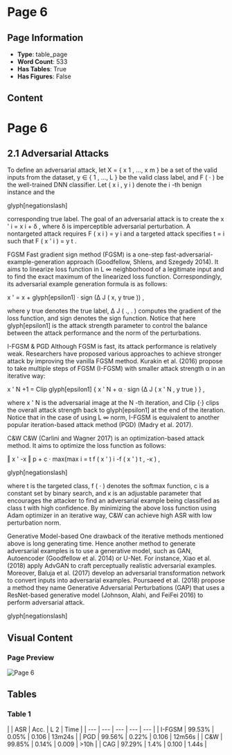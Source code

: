 # Page 6

## Page Information

- **Type**: table_page
- **Word Count**: 533
- **Has Tables**: True
- **Has Figures**: False

## Content

# Page 6

## 2.1 Adversarial Attacks

To define an adversarial attack, let X = { x 1 , ..., x m } be a set of the valid inputs from the dataset, y ∈ { 1 , ..., L } be the valid class label, and F ( · ) be the well-trained DNN classifier. Let ( x i , y i ) denote the i -th benign instance and the

glyph[negationslash]

corresponding true label. The goal of an adversarial attack is to create the x ' i = x i + δ , where δ is imperceptible adversarial perturbation. A nontargeted attack requires F ( x i ) = y i and a targeted attack specifies t = i such that F ( x ' i ) = y t .

FGSM Fast gradient sign method (FGSM) is a one-step fast-adversarial-example-generation approach (Goodfellow, Shlens, and Szegedy 2014). It aims to linearize loss function in L ∞ neighborhood of a legitimate input and to find the exact maximum of the linearized loss function. Correspondingly, its adversarial example generation formula is as follows:

x ' = x + glyph[epsilon1] · sign (∆ J ( x, y true )) ,

where y true denotes the true label, ∆ J ( ., . ) computes the gradient of the loss function, and sign denotes the sign function. Notice that here glyph[epsilon1] is the attack strength parameter to control the balance between the attack performance and the norm of the perturbations.

I-FGSM & PGD Although FGSM is fast, its attack performance is relatively weak. Researchers have proposed various approaches to achieve stronger attack by improving the vanilla FGSM method. Kurakin et al. (2016) propose to take multiple steps of FGSM (I-FGSM) with smaller attack strength α in an iterative way:

x ' N +1 = Clip glyph[epsilon1] { x ' N + α · sign (∆ J ( x ' N , y true ) } ,

where x ' N is the adversarial image at the N -th iteration, and Clip {·} clips the overall attack strength back to glyph[epsilon1] at the end of the iteration. Notice that in the case of using L ∞ norm, I-FGSM is equivalent to another popular iteration-based attack method (PGD) (Madry et al. 2017).

C&W C&W (Carlini and Wagner 2017) is an optimization-based attack method. It aims to optimize the loss function as follows:

‖ x ' -x ‖ p + c · max(max i = t f ( x ' ) i -f ( x ' ) t , -κ ) ,

glyph[negationslash]

where t is the targeted class, f ( · ) denotes the softmax function, c is a constant set by binary search, and κ is an adjustable parameter that encourages the attacker to find an adversarial example being classified as class t with high confidence. By minimizing the above loss function using Adam optimizer in an iterative way, C&W can achieve high ASR with low perturbation norm.

Generative Model-based One drawback of the iterative methods mentioned above is long generating time. Hence another method to generate adversarial examples is to use a generative model, such as GAN, Autoencoder (Goodfellow et al. 2014) or U-Net. For instance, Xiao et al. (2018) apply AdvGAN to craft perceptually realistic adversarial examples. Moreover, Baluja et al. (2017) develop an adversarial transformation network to convert inputs into adversarial examples. Poursaeed et al. (2018) propose a method they name Generative Adversarial Perturbations (GAP) that uses a ResNet-based generative model (Johnson, Alahi, and FeiFei 2016) to perform adversarial attack.

glyph[negationslash]

## Visual Content

### Page Preview

![Page 6](/projects/llms/images/CAG_A_Realtime_Lowcost_Enhancedrobustness_Hightransferability_Contentaware_Adversarial_Attack_Genera_page_6.png)

## Tables

### Table 1

|  | ASR | Acc. | L
2 | Time |
| --- | --- | --- | --- | --- |
| I-FGSM | 99.53% | 0.05% | 0.106 | 13m24s |
| PGD | 99.56% | 0.22% | 0.106 | 12m56s |
| C&W | 99.85% | 0.14% | 0.009 | >10h |
| CAG | 97.29% | 1.4% | 0.100 | 1.44s |
